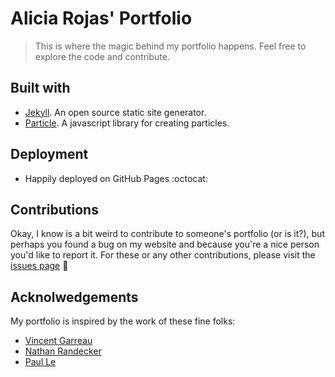 # Alicia Rojas' Portfolio
> This is where the magic behind my portfolio happens. Feel free to explore the code and contribute. 

## Built with

- [Jekyll](https://github.com/jekyll/jekyll). An open source static site generator.
- [Particle](https://github.com/VincentGarreau/particles.js). A javascript library for creating particles.

## Deployment

- Happily deployed on GitHub Pages :octocat:

## Contributions

Okay, I know is a bit weird to contribute to someone's portfolio (or is it?), but perhaps you found a bug on my website and because you're a nice person you'd like to report it.
For these or any other contributions, please visit the [issues page](https://github.com/aliciapaz/aliciapaz-portfolio/issues) :bug:

## Acknolwedgements

My portfolio is inspired by the work of these fine folks:

- [Vincent Garreau](https://github.com/VincentGarreau)
- [Nathan Randecker](https://github.com/nrandecker)
- [Paul Le](https://github.com/LeNPaul)
